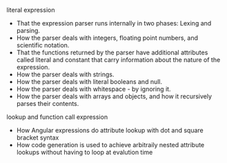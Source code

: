 literal expression
- That the expression parser runs internally in two phases: Lexing and parsing.
- How the parser deals with integers, floating point numbers, and scientific notation.
- That the functions returned by the parser have additional attributes called literal and constant that carry information about the nature of the expression.
- How the parser deals with strings.
- How the parser deals with literal booleans and null.
- How the parser deals with whitespace - by ignoring it.
- How the parser deals with arrays and objects, and how it recursively parses their contents.

lookup and function call expression
- How Angular expressions do attribute lookup with dot and square bracket syntax
- How code generation is used to achieve arbitraily nested attribute lookups without having to loop at evalution time